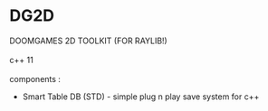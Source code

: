 # DG2D
DOOMGAMES 2D TOOLKIT (FOR RAYLIB!)
<br>
<br>
c++ 11
<br>
<br>
components :<br>
-  Smart Table DB (STD) - simple plug n play save system for c++
